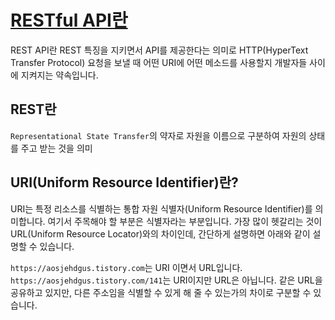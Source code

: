 # [RESTful API란](!https://aosjehdgus.tistory.com/142)

REST API란 REST 특징을 지키면서 API를 제공한다는 의미로 HTTP(HyperText Transfer Protocol) 요청을 보낼 때 어떤 URI에 어떤 메소드를 사용할지 개발자들 사이에 지켜지는 약속입니다.

## REST란

`Representational State Transfer`의 약자로 자원을 이름으로 구분하여 자원의 상태를 주고 받는 것을 의미

## URI(Uniform Resource Identifier)란?

URI는 특정 리소스를 식별하는 통합 자원 식별자(Uniform Resource Identifier)를 의미합니다. 여기서 주목해야 할 부분은 식별자라는 부분입니다. 가장 많이 헷갈리는 것이 URL(Uniform Resource Locator)와의 차이인데, 간단하게 설명하면 아래와 같이 설명할 수 있습니다.

`https://aosjehdgus.tistory.com`는 URI 이면서 URL입니다.
`https://aosjehdgus.tistory.com/141`는 URI이지만 URL은 아닙니다.
같은 URL을 공유하고 있지만, 다른 주소임을 식별할 수 있게 해 줄 수 있는가의 차이로 구분할 수 있습니다.
